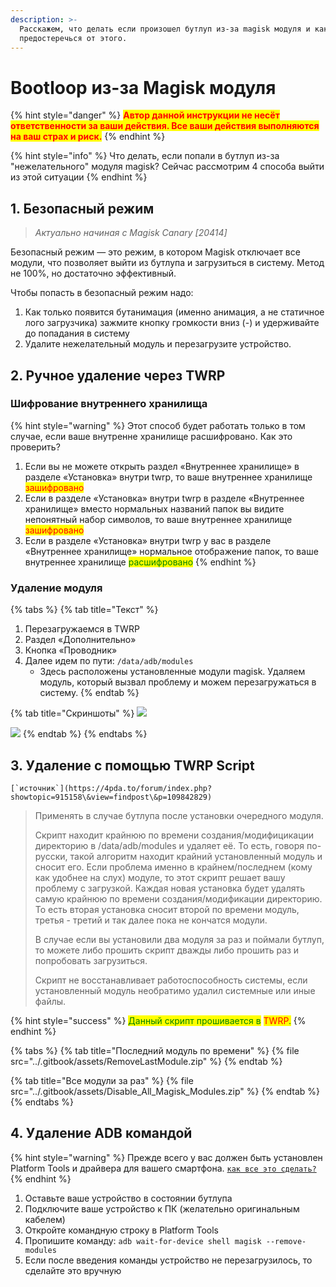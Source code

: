 ```yaml
---
description: >-
  Расскажем, что делать если произошел бутлуп из-за magisk модуля и как
  предостеречься от этого.
---
```


# Bootloop из-за Magisk модуля

{% hint style="danger" %}
<mark style="color:red;">**Автор данной инструкции не несёт ответственности за ваши действия. Все ваши действия выполняются на ваш страх и риск.**</mark>
{% endhint %}

{% hint style="info" %}
Что делать, если попали в бутлуп из-за "нежелательного" модуля magisk? Сейчас рассмотрим 4 способа выйти из этой ситуации
{% endhint %}



## 1. Безопасный режим

> _Актуально начиная с Magisk Canary \[20414]_

Безопасный режим — это режим, в котором Magisk отключает все модули, что позволяет выйти из бутлупа и загрузиться в систему. Метод не 100%, но достаточно эффективный.

Чтобы попасть в безопасный режим надо:

1. Как только появится бутанимация (именно анимация, а не статичное лого загрузчика) зажмите кнопку громкости вниз (-) и удерживайте до попадания в систему
2. Удалите нежелательный модуль и перезагрузите устройство.



## 2. Ручное удаление через TWRP

### Шифрование внутреннего хранилища <a href="#esli-vashe-vnutrennee-khranilishe-zashifrovano-to-etot-metod-vam-ne-podoidyot." id="esli-vashe-vnutrennee-khranilishe-zashifrovano-to-etot-metod-vam-ne-podoidyot."></a>

{% hint style="warning" %}
Этот способ будет работать только в том случае, если ваше внутренне хранилище расшифровано. Как это проверить?

1. Если вы не можете открыть раздел «Внутреннее хранилище» в разделе «Установка» внутри twrp, то ваше внутреннее хранилище <mark style="color:red;">зашифровано</mark>
2. Если в разделе «Установка» внутри twrp в разделе «Внутреннее хранилище» вместо нормальных названий папок вы видите непонятный набор символов, то ваше внутреннее хранилище <mark style="color:red;">зашифровано</mark>
3. Если в разделе «Установка» внутри twrp у вас в разделе «Внутреннее хранилище» нормальное отображение папок, то ваше внутреннее хранилище <mark style="color:green;">расшифровано</mark>
{% endhint %}



### Удаление модуля

{% tabs %}
{% tab title="Текст" %}
1. Перезагружаемся в TWRP
2. Раздел «Дополнительно»
3. Кнопка «Проводник»
4. Далее идем по пути: `/data/adb/modules`
   * Здесь расположены установленные модули magisk. Удаляем модуль, который вызвал проблему и можем перезагружаться в систему.
{% endtab %}

{% tab title="Скриншоты" %}
![](https://telegra.ph/file/9327a71c66dffbc2383f0.jpg)

![](https://telegra.ph/file/3a45d9d8d35797eff4945.jpg)
{% endtab %}
{% endtabs %}



## 3. Удаление с помощью TWRP Script

``[`источник`](https://4pda.to/forum/index.php?showtopic=915158\&view=findpost\&p=109842829)``

> Применять в случае бутлупа после установки очередного модуля.
>
> Скрипт находит крайнюю по времени создания/модифицикации директорию в /data/adb/modules и удаляет её. То есть, говоря по-русски, такой алгоритм находит крайний установленный модуль и сносит его. Если проблема именно в крайнем/последнем (кому как удобнее на слух) модуле, то этот скрипт решает вашу проблему с загрузкой. Каждая новая установка будет удалять самую крайнюю по времени создания/модификации директорию. То есть вторая установка сносит второй по времени модуль, третья - третий и так далее пока не кончатся модули.
>
> В случае если вы установили два модуля за раз и поймали бутлуп, то можете либо прошить скрипт дважды либо прошить раз и попробовать загрузиться.
>
> Скрипт не восстанавливает работоспособность системы, если установленный модуль необратимо удалил системные или иные файлы.

{% hint style="success" %}
<mark style="color:green;">Данный скрипт прошивается в</mark> <mark style="color:red;">TWRP</mark><mark style="color:green;">.</mark>
{% endhint %}

{% tabs %}
{% tab title="Последний модуль по времени" %}
{% file src="../.gitbook/assets/RemoveLastModule.zip" %}
{% endtab %}

{% tab title="Все модули за раз" %}
{% file src="../.gitbook/assets/Disable_All_Magisk_Modules.zip" %}
{% endtab %}
{% endtabs %}



## 4. Удаление ADB командой

{% hint style="warning" %}
Прежде всего у вас должен быть установлен Platform Tools и драйвера для вашего смартфона. [`как все это сделать?`](use-adb-with-pc.md)
{% endhint %}

1. Оставьте ваше устройство в состоянии бутлупа
2. Подключите ваше устройство к ПК (желательно оригинальным кабелем)
3. Откройте командную строку в Platform Tools
4. Пропишите команду: `adb wait-for-device shell magisk --remove-modules`&#x20;
5. Если после введения команды  устройство не перезагрузилось, то сделайте это вручную
